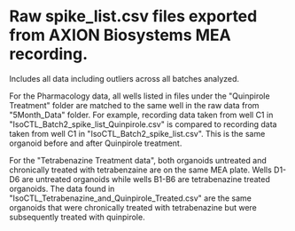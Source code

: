 # Raw spike_list.csv files exported from AXION Biosystems MEA recording.

Includes all data including outliers across all batches analyzed. 

For the Pharmacology data, all wells listed in files under the "Quinpirole Treatment" folder are matched to the same well in the raw data from "5Month_Data" folder. For example, recording data taken from well C1 in "IsoCTL_Batch2_spike_list_Quinpirole.csv" is compared to recording data taken from well C1 in "IsoCTL_Batch2_spike_list.csv". This is the same organoid before and after Quinpirole treatment. 

For the "Tetrabenazine Treatment data", both organoids untreated and chronically treated with tetrabenzaine are on the same MEA plate. Wells D1-D6 are untreated organoids while wells B1-B6 are tetrabenazine treated organoids. The data found in "IsoCTL_Tetrabenazine_and_Quinpirole_Treated.csv" are the same organoids that were chronically treated with tetrabenazine but were subsequently treated with quinpirole. 




